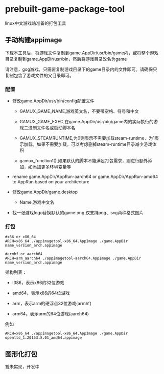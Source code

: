 # prebuilt-game-package-tool

linux中文游戏站准备的打包工具

## 手动构建appimage

下载本工具后，将游戏文件复制到game.AppDir/usr/bin/game内，或将整个游戏目录复制到game.AppDir/usr/bin，然后将游戏目录改名为game

请注意，gog游戏，只需要复制游戏目录下的game目录内的文件即可。请确保只复制包含了游戏文件的父目录即可。

### 配置

- 修改game.AppDir/usr/bin/config配置文件

	- GAMUX_GAME_NAME,游戏英文名，不要带空格、符号和中文
	
	- GAMUX_GAME_EXEC,在game.AppDir/usr/bin/game内的实际执行的游戏二进制文件名或启动脚本名
	
	- GAMUX_STEAMRUNTIME,为0则表示不需要加载steam-runtime，为1表示加载。如果不需要加载，可以考虑删掉steam-runtime目录减少游戏体积
	
	- gamux_function1(),如果默认的脚本不能满足打包需求，则进行额外添加，如添加更多环境变量等

- rename game.AppDir/AppRun-aarch64 or game.AppDir/AppRun-amd64 to AppRun based on your architecture		

- 修改game.AppDir/game.desktop

	- Name,游戏中文名
		
- 找一张游戏logo替换默认的game.png,仅支持png、svg两种格式图片

### 打包

```shell
#x86 or x86_64
ARCH=x86_64 ./appimagetool-x86_64.AppImage ./game.AppDir name_version_arch.appimage 

#armhf or aarch64
ARCH=arm_aarch64 ./appimagetool-aarch64.AppImage ./game.AppDir name_version_arch.appimage
```

架构列表：

- i386，表示x86的32位游戏

- amd64，表示x86的64位游戏

- arm，表示arm的硬浮点32位游戏(armhf)

- arm64，表示arm的64位游戏(aarch64)

例如

```shell
ARCH=x86_64 ./appimagetool-x86_64.AppImage ./game.AppDir openttd_1.20153.8.01_amd64.appimage 
```

## 图形化打包

暂未实现，开发中
